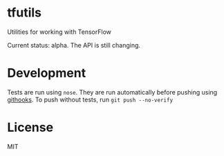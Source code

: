 # tfutils

Utilities for working with TensorFlow

Current status: alpha. The API is still changing.


# Development

Tests are run using `nose`. They are run automatically before pushing using
[githooks](http://githooks.com/).
To push without tests, run `git push --no-verify`


# License

MIT